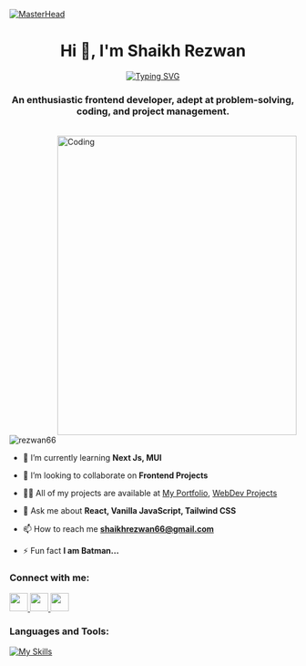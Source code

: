 [![MasterHead](https://user-images.githubusercontent.com/74038190/241765440-80728820-e06b-4f96-9c9e-9df46f0cc0a5.gif)](https://github.com/Rezwan66)

<h1 align="center">Hi 👋, I'm Shaikh Rezwan</h1>
<p align="center"><a href="https://git.io/typing-svg"><img src="https://readme-typing-svg.demolab.com?font=Fira+Code&size=24&pause=1000&center=true&vCenter=true&width=435&lines=Frontend+Developer;Fullstack+Web+Developer;Food+Lover+%E2%9D%A4" alt="Typing SVG" /></a></p>
<h3 align="center">An enthusiastic frontend developer, adept at problem-solving, coding, and project management.</h3>
<br/>

<img align="right" alt="Coding" width="420" height="525" src="https://user-images.githubusercontent.com/74038190/212750996-938b257b-266c-45a7-9af7-655341c0f58b.gif" />

<p align="left"> <img src="https://komarev.com/ghpvc/?username=rezwan66&label=Profile%20views&color=0e75b6&style=flat" alt="rezwan66" /> </p>

- 🌱 I’m currently learning **Next Js, MUI**

- 👯 I’m looking to collaborate on **Frontend Projects**

- 👨‍💻 All of my projects are available at [My Portfolio](http://rezwan66.github.io/ShaikhRezwan.github.io/), [WebDev Projects](https://github.com/Rezwan66/webdev-projects)

- 💬 Ask me about **React, Vanilla JavaScript, Tailwind CSS**

- 📫 How to reach me **shaikhrezwan66@gmail.com**

- ⚡ Fun fact **I am Batman...**

<h3 align="left">Connect with me:</h3>

<p align="left"> 
  <a href="https://www.github.com/Rezwan66" target="_blank" rel="noreferrer"> <picture> <source media="(prefers-color-scheme: dark)" srcset="https://raw.githubusercontent.com/danielcranney/readme-generator/main/public/icons/socials/github-dark.svg" /> <source media="(prefers-color-scheme: light)" srcset="https://raw.githubusercontent.com/danielcranney/readme-generator/main/public/icons/socials/github.svg" /> <img src="https://raw.githubusercontent.com/danielcranney/readme-generator/main/public/icons/socials/github.svg" width="32" height="32" /> </picture> </a> 
  <a href="https://www.linkedin.com/in/shaikhrezwan" target="_blank" rel="noreferrer"> <picture> <source media="(prefers-color-scheme: dark)" srcset="https://raw.githubusercontent.com/danielcranney/readme-generator/main/public/icons/socials/linkedin-dark.svg" /> <source media="(prefers-color-scheme: light)" srcset="https://raw.githubusercontent.com/danielcranney/readme-generator/main/public/icons/socials/linkedin.svg" /> <img src="https://raw.githubusercontent.com/danielcranney/readme-generator/main/public/icons/socials/linkedin.svg" width="32" height="32" /> </picture> </a> 
  <a href="http://www.medium.com/@shaikhrezwan66" target="_blank" rel="noreferrer"> <picture> <source media="(prefers-color-scheme: dark)" srcset="https://raw.githubusercontent.com/danielcranney/readme-generator/main/public/icons/socials/medium-dark.svg" /> <source media="(prefers-color-scheme: light)" srcset="https://raw.githubusercontent.com/danielcranney/readme-generator/main/public/icons/socials/medium.svg" /> <img src="https://raw.githubusercontent.com/danielcranney/readme-generator/main/public/icons/socials/medium.svg" width="32" height="32" /> </picture> </a></p>


<h3 align="left">Languages and Tools:</h3>


[![My Skills](https://skillicons.dev/icons?i=js,ts,py,html,css,tailwind,react,vite,nodejs,express,mongodb,mysql,firebase,figma&perline=7)](https://skillicons.dev)

[//]: # (<p><img align="left" src="https://github-readme-stats.vercel.app/api/top-langs?username=rezwan66&show_icons=true&locale=en&layout=compact" alt="rezwan66" width="300" height="200" /></p>)

[//]: # (<p>&nbsp;<img align="center" src="https://github-readme-stats.vercel.app/api?username=rezwan66&show_icons=true&locale=en" alt="rezwan66" width="400" height="200" /></p>)

[//]: # (<p><img align="left" src="https://github-readme-streak-stats.herokuapp.com/?user=rezwan66&" alt="rezwan66" width="400" height="200" /></p>)
